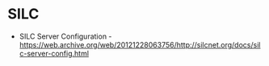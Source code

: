 # SILC

* SILC Server Configuration - https://web.archive.org/web/20121228063756/http://silcnet.org/docs/silc-server-config.html